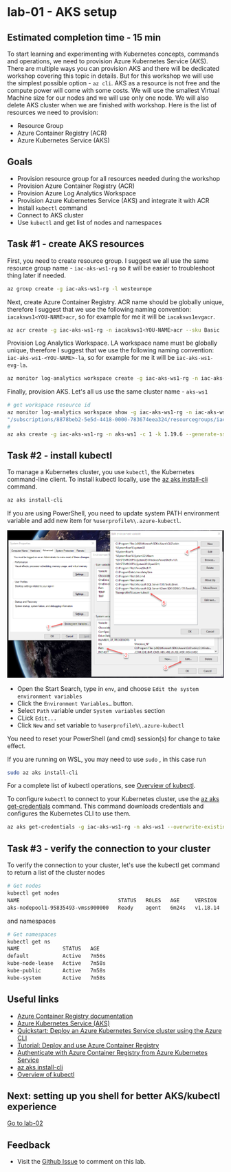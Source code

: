 # lab-01 - AKS setup

## Estimated completion time - 15 min

To start learning and experimenting with Kubernetes concepts, commands and operations, we need to provision Azure Kubernetes Service (AKS). There are multiple ways you can provision AKS and there will be dedicated workshop covering this topic in details. But for this workshop we will use the simplest possible option - `az cli`. AKS as a resource is not free and the compute power will come with some costs. We will use the smallest Virtual Machine size for our nodes and we will use only one node. We will also delete AKS cluster when we are finished with workshop. Here is the list of resources we need to provision:

* Resource Group
* Azure Container Registry (ACR)
* Azure Kubernetes Service (AKS)


## Goals

* Provision resource group for all resources needed during the workshop
* Provision Azure Container Registry (ACR)
* Provision Azure Log Analytics Workspace
* Provision Azure Kubernetes Service (AKS) and integrate it with ACR
* Install `kubectl` command 
* Connect to AKS cluster
* Use `kubectl` and get list of nodes and namespaces

## Task #1 - create AKS resources

First, you need to create resource group. I suggest we all use the same resource group name - `iac-aks-ws1-rg` so it will be easier to troubleshoot thing later if needed. 

```bash
az group create -g iac-aks-ws1-rg -l westeurope
```

Next, create Azure Container Registry. ACR name should be globally unique, therefore I suggest that we use the following naming convention: `iacaksws1<YOU-NAME>acr`, so for example for me it will be  `iacaksws1evgacr`.

```bash
az acr create -g iac-aks-ws1-rg -n iacaksws1<YOU-NAME>acr --sku Basic
```

Provision Log Analytics Workspace. LA workspace name must be globally unique, therefore I suggest that we use the following naming convention: `iac-aks-ws1-<YOU-NAME>-la`, so for example for me it will be  `iac-aks-ws1-evg-la`.

```bash
az monitor log-analytics workspace create -g iac-aks-ws1-rg -n iac-aks-ws1-<YOU-NAME>-la
```

Finally, provision AKS. Let's all us use the same cluster name - `aks-ws1`

```bash
# get workspace resource id
az monitor log-analytics workspace show -g iac-aks-ws1-rg -n iac-aks-ws1-<YOU-NAME>-la --query id
"/subscriptions/8878beb2-5e5d-4418-0000-783674eea324/resourcegroups/iac-aks-ws1-rg/providers/microsoft.operationalinsights/workspaces/iac-aks-ws1-<YOU-NAME>-la"
#
az aks create -g iac-aks-ws1-rg -n aks-ws1 -c 1 -k 1.19.6 --generate-ssh-keys --attach-acr iacaksws1<YOU-NAME>acr --enable-addons monitoring --workspace-resource-id "/subscriptions/8878beb2-5e5d-4418-0000-783674eea324/resourcegroups/iac-aks-ws1-rg/providers/microsoft.operationalinsights/workspaces/iac-aks-ws1-<YOU-NAME>-la"
```

## Task #2 - install kubectl

To manage a Kubernetes cluster, you use `kubectl`, the Kubernetes command-line client. To install kubectl locally, use the [az aks install-cli](https://docs.microsoft.com/en-us/cli/azure/aks?view=azure-cli-latest&WT.mc_id=AZ-MVP-5003837#az_aks_install_cli) command. 

```bash
az aks install-cli
```
If you are using PowerShell, you need to update system PATH environment variable and add new item for  `%userprofile%\.azure-kubectl`. 

![env](images/env.png)

* Open the Start Search, type in `env`, and choose `Edit the system environment variables`
* Click the `Environment Variables…` button.
* Select `Path` variable under `System variables` section
* CLick `Edit...`
* Click `New` and set variable to `%userprofile%\.azure-kubectl`

You need to reset your PowerShell (and cmd) session(s) for change to take effect.

If you are running on WSL, you may need to use `sudo` , in this case run 

```bash
sudo az aks install-cli
```

For a complete list of kubectl operations, see [Overview of kubectl](https://kubernetes.io/docs/reference/kubectl/overview/).

To configure `kubectl` to connect to your Kubernetes cluster, use the [az aks get-credentials](https://docs.microsoft.com/en-us/cli/azure/aks?view=azure-cli-latest&WT.mc_id=AZ-MVP-5003837#az_aks_get_credentials) command. This command downloads credentials and configures the Kubernetes CLI to use them.

```bash
az aks get-credentials -g iac-aks-ws1-rg -n aks-ws1 --overwrite-existing
```

## Task #3 - verify the connection to your cluster

To verify the connection to your cluster, let's use the kubectl get command to return a list of the cluster nodes 

```bash
# Get nodes
kubectl get nodes
NAME                                STATUS   ROLES   AGE     VERSION
aks-nodepool1-95835493-vmss000000   Ready    agent   6m24s   v1.18.14
```

and namespaces

```bash
# Get namespaces
kubectl get ns
NAME              STATUS   AGE
default           Active   7m56s
kube-node-lease   Active   7m58s
kube-public       Active   7m58s
kube-system       Active   7m58s
```

## Useful links

* [Azure Container Registry documentation](https://docs.microsoft.com/en-us/azure/container-registry/?WT.mc_id=AZ-MVP-5003837)
* [Azure Kubernetes Service (AKS)](https://docs.microsoft.com/en-us/azure/aks/?WT.mc_id=AZ-MVP-5003837)
* [Quickstart: Deploy an Azure Kubernetes Service cluster using the Azure CLI](https://docs.microsoft.com/en-us/azure/aks/kubernetes-walkthrough?WT.mc_id=AZ-MVP-5003837)
* [Tutorial: Deploy and use Azure Container Registry](https://docs.microsoft.com/en-us/azure/aks/tutorial-kubernetes-prepare-acr?WT.mc_id=AZ-MVP-5003837)
* [Authenticate with Azure Container Registry from Azure Kubernetes Service](https://docs.microsoft.com/en-us/azure/aks/cluster-container-registry-integration?WT.mc_id=AZ-MVP-5003837)
* [az aks install-cli](https://docs.microsoft.com/en-us/cli/azure/aks?view=azure-cli-latest?WT.mc_id=AZ-MVP-5003837#az_aks_install_cli)
* [Overview of kubectl](https://kubernetes.io/docs/reference/kubectl/overview/)

## Next: setting up you shell for better AKS/kubectl experience

[Go to lab-02](../lab-02/readme.md)

## Feedback

* Visit the [Github Issue](https://github.com/evgenyb/aks-workshops/issues/2) to comment on this lab. 